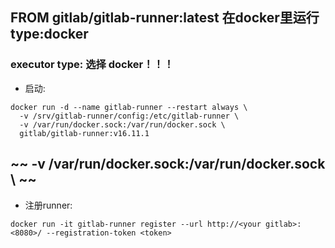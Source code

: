 ## FROM gitlab/gitlab-runner:latest 在docker里运行type:docker


### executor type: 选择 docker！！！ 


- 启动:

```shell
docker run -d --name gitlab-runner --restart always \
  -v /srv/gitlab-runner/config:/etc/gitlab-runner \
  -v /var/run/docker.sock:/var/run/docker.sock \
  gitlab/gitlab-runner:v16.11.1
```

## ~~ -v /var/run/docker.sock:/var/run/docker.sock \ ~~


- 注册runner:

```shell
docker run -it gitlab-runner register --url http://<your gitlab>:<8080>/ --registration-token <token>
```
